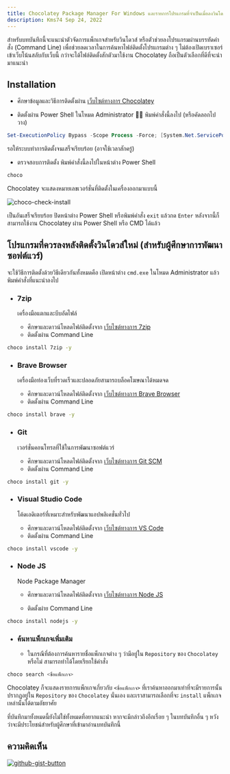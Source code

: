 ```yaml
---
title: Chocolatey Package Manager For Windows และรายการโปรแกรมที่จำเป็นเมื่อลงวินโดวส์ใหม่
description: Kms74 Sep 24, 2022
---
```


สำหรับบทบันทึกนี้จะแนะนำตัวจัดการแพ็กเกจสำหรับวินโดวส์ หรือตัวช่วยลงโปรแกรมผ่านบรรทัดคำสั่ง (Command Line) เพื่อช่วยลดเวลาในการค้นหาไฟล์ติดตั้งโปรแกรมต่าง ๆ ไม่ต้องเปิดเบราเซอร์เข้าเว็บโน้นสลับกับเว็บนี้ กว่าจะได้ไฟล์ติดตั้งสักตัวมาใช้งาน Chocolatey ถือเป็นตัวเลือกที่ดีที่จะนำมาแนะนำ

## Installation
- ศึกษาข้อมูลและวิธีการติดตั้งผ่าน [เว็บไซต์ทางการ Chocolatey][choco-site]

[choco-site]: https://chocolatey.org/

- ติดตั้งผ่าน Power Shell ในโหมด Administrator :man_pilot: พิมพ์คำสั่งนี้ลงไป (หรือคัดลอกไปวาง)

```powershell
Set-ExecutionPolicy Bypass -Scope Process -Force; [System.Net.ServicePointManager]::SecurityProtocol = [System.Net.ServicePointManager]::SecurityProtocol -bor 3072; iex ((New-Object System.Net.WebClient).DownloadString('https://community.chocolatey.org/install.ps1'))
```
รอให้ระบบทำการติดตั้งจนเสร็จเรียบร้อย (อาจใช้เวลาสักครู่)

- ตรวจสอบการติดตั้ง พิมพ์คำสั่งนี้ลงไปในหน้าต่าง Power Shell

```powershell
choco
```

Chocolatey จะแสดงหมายเลขเวอร์ชั่นที่ติดตั้งในเครื่องออกมาแบบนี้

![choco-check-install](https://user-images.githubusercontent.com/52767363/192127427-7909ac38-0e28-4374-8d87-fda2d55746b1.png)

เป็นอันเสร็จเรียบร้อย ปิดหน้าต่าง Power Shell หรือพิมพ์คำสั่ง `exit` แล้วกด `Enter` หลังจากนี้ก็สามารถใช้งาน Chocolatey ผ่าน Power Shell หรือ CMD ได้แล้ว

## โปรแกรมที่ควรลงหลังติดตั้งวินโดวส์ใหม่ (สำหรับผู้ศึกษาการพัฒนาซอฟต์แวร์)
จะใช้วิธีการติดตั้งด้วยวิธีเดียวกันทั้งหมดคือ เปิดหน้าต่าง `cmd.exe` ในโหมด Administrator แล้วพิมพ์คำสั่งที่แนะนำลงไป

- ### 7zip 
  เครื่องมือแตกและบีบอัดไฟล์
  - ศึกษาและดาวน์โหลดไฟล์ติดตั้งจาก [เว็บไซต์ทางการ 7zip][7zip-site]
  
  [7zip-site]: https://www.7-zip.org/
  
  - ติดตั้งผ่าน Command Line
  
```sh
choco install 7zip -y
```

- ### Brave Browser 
  เครื่องมือท่องเว็บที่รวดเร็วและปลอดภัยสามารถบล็อคโฆษณาได้หมดจด
  - ศึกษาและดาวน์โหลดไฟล์ติดตั้งจาก [เว็บไซต์ทางการ Brave Browser][brave-site]
  
  [brave-site]: https://brave.com/
  
  - ติดตั้งผ่าน Command Line
  
```sh
choco install brave -y
```

- ### Git 
  เวอร์ชั่นคอนโทรลที่ใช้ในการพัฒนาซอฟต์แวร์
  - ศึกษาและดาวน์โหลดไฟล์ติดตั้งจาก [เว็บไซต์ทางการ Git SCM][git-site]
  
  [git-site]: https://git-scm.com/
  
  - ติดตั้งผ่าน Command Line
```sh
choco install git -y
```

- ### Visual Studio Code 
  โค้ดเอดิเตอร์ที่เหมาะสำหรับพัฒนาแอปพลิเคชั่นทั่วไป
  - ศึกษาและดาวน์โหลดไฟล์ติดตั้งจาก [เว็บไซต์ทางการ VS Code][vscode-site]
  
  [vscode-site]: https://code.visualstudio.com/
  
  - ติดตั้งผ่าน Command Line

```sh
choco install vscode -y
```  
- ### Node JS
  Node Package Manager
  - ศึกษาและดาวน์โหลดไฟล์ติดตั้งจาก [เว็บไซต์ทางการ Node JS](https://nodejs.org/en/)

  - ติดตั้งผ่าย Command Line

```sh
choco install nodejs -y
```

- ### ค้นหาแพ็กเกจเพิ่มเติม
  - ในกรณีที่ต้องการค้นหารายชื่อแพ็กเกจต่าง ๆ ว่ามีอยู่ใน `Repository` ของ `Chocolatey` หรือไม่ สามารถทำได้โดยเรียกใช้คำสั่ง

```sh
choco search <ชื่อแพ็กเกจ>
```
Chocolatey ก็จะแสดงรายการแพ็กเกจเกี่ยวกับ `<ชื่อแพ็กเกจ>` ที่เราค้นหาออกมาเท่าที่จะมีรายการนั้นปรากฏอยู่ใน `Repository` ของ `Chocolatey` นั่นเอง และเราสามารถเลือกที่จะ `install` แพ็กเกจเหล่านั้นได้ตามอัธยาศัย

ที่บันทึกมาทั้งหมดนี้ยังไม่ใช่ทั้งหมดที่อยากแนะนำ หากจะมีกล่าวถึงอีกเรื่อย ๆ ในบทบันทึกอื่น ๆ หวังว่าจะมีประโยชน์สำหรับผู้ศึกษาที่เข้ามาอ่านบทบันทึกนี้

## ความคิดเห็น

[![github-gist-button](https://user-images.githubusercontent.com/52767363/191145099-9f4a51a2-35cc-495f-82e1-284d769a9052.png)][comment]

[comment]: https://gist.github.com/Komsan74/67fd6644c3aacdb882947bef2b813144
